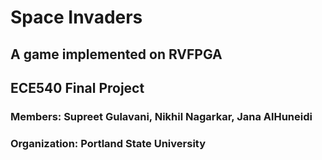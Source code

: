 # Space Invaders
## A game implemented on RVFPGA

## ECE540 Final Project
### Members: Supreet Gulavani, Nikhil Nagarkar, Jana AlHuneidi
### Organization: Portland State University
